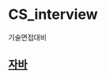 # CS_interview
기술면접대비

<h2><a href="https://github.com/Spider-Webs/CS_interview/blob/main/theme/Java.md">자바</a></h2>
